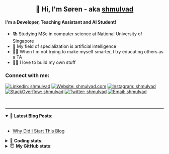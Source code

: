 <h2 align="center">
	👋 Hi, I'm Søren - aka <a href="https://shmulvad.com">shmulvad</a>
</h2>

#### I'm a Developer, Teaching Assistant and AI Student!
- 📚 Studying MSc in computer science at National University of Singapore
- 🧠 My field of specialization is artificial intelligence
- 👨‍🏫 When I'm not trying to make myself smarter, I try educating others as a TA
- 👨‍💻 I love to build my own stuff

### Connect with me:

[![Linkedin: shmulvad](https://img.shields.io/badge/shmulvad-blue?style=flat&logo=Linkedin&logoColor=white)][linkedin]
[![Website: shmulvad.com](https://img.shields.io/badge/shmulvad.com-47CCCC?&style=flat&logo=Google-Chrome&logoColor=white)][website]
[![Instagram: shmulvad](https://img.shields.io/badge/-@shmulvad-purple?style=flat&logo=Instagram&logoColor=white)][instagram]
[![StackOverflow: shmulvad](https://img.shields.io/badge/shmulvad-FE7A16?style=flat&logo=stack-overflow&logoColor=white)][stackOverflow]
[![Twitter: shmulvad](https://img.shields.io/badge/@shmulvad-1ca0f1?style=flat&logo=twitter&logoColor=white)][twitter]
[![Email: shmulvad](https://img.shields.io/badge/shmulvad-D14836?style=flat&logo=gmail&logoColor=white)][mail]

<br />

---

<details open>
 <summary>📕 <b>Latest Blog Posts</b>: </summary>

<br>

<!-- BLOG-POST-LIST:START -->
- [Why Did I Start This Blog](https://shmulvad.com/blog/why-did-start-this-blog)
<!-- BLOG-POST-LIST:END -->

</details>

<!-- --- -->

<details>
 <summary>🤖 <b>Coding stats</b>: </summary>

<br>

<!--START_SECTION:waka-->
**I'm a Night 🦉** 

```text
🌞 Morning    96 commits     ██░░░░░░░░░░░░░░░░░░░░░░░   8.15% 
🌆 Daytime    464 commits    █████████░░░░░░░░░░░░░░░░   39.39% 
🌃 Evening    391 commits    ████████░░░░░░░░░░░░░░░░░   33.19% 
🌙 Night      227 commits    ████░░░░░░░░░░░░░░░░░░░░░   19.27%

```


📊 **This Week I Spent My Time On** 

```text
💬 Programming Languages: 
Python                   4 hrs 15 mins       ███████░░░░░░░░░░░░░░░░░░   28.48% 
C++                      3 hrs 47 mins       ██████░░░░░░░░░░░░░░░░░░░   25.41% 
Other                    2 hrs 7 mins        ███░░░░░░░░░░░░░░░░░░░░░░   14.23% 
XML                      1 hr 40 mins        ██░░░░░░░░░░░░░░░░░░░░░░░   11.28% 
Text                     1 hr 28 mins        ██░░░░░░░░░░░░░░░░░░░░░░░   9.85%

🔥 Editors: 
VS Code                  9 hrs 16 mins       ███████████████░░░░░░░░░░   62.12% 
Sublime Text             3 hrs 32 mins       ██████░░░░░░░░░░░░░░░░░░░   23.75% 
Zsh                      2 hrs 6 mins        ███░░░░░░░░░░░░░░░░░░░░░░   14.13%

🐱‍💻 Projects: 
knowledge-discovery-data-4 hrs 55 mins       ████████░░░░░░░░░░░░░░░░░   32.96% 
mwvc                     3 hrs 52 mins       ██████░░░░░░░░░░░░░░░░░░░   25.92% 
Unknown Project          3 hrs 1 min         █████░░░░░░░░░░░░░░░░░░░░   20.29% 
Project                  1 hr 55 mins        ███░░░░░░░░░░░░░░░░░░░░░░   12.86% 
Terminal                 15 mins             ░░░░░░░░░░░░░░░░░░░░░░░░░   1.71%

```


 Last Updated on 14/11/2021
<!--END_SECTION:waka-->

</details>

<!-- --- -->

<details>
 <summary>😇 <b>My GitHub stats</b>: </summary>

<br>

<img align="left" alt="shmulvad's Github Stats" src="https://github-readme-stats.vercel.app/api?username=shmulvad&show_icons=true&hide_border=true" />

</details>



[website]: https://shmulvad.com
[twitter]: https://twitter.com/shmulvad
[linkedin]: https://linkedin.com/in/shmulvad
[instagram]: https://instagram.com/shmulvad
[stackOverflow]: https://stackoverflow.com/users/9248793/shmulvad
[mail]: mailto:shmulvad@gmail.com
[github]: https://github.com/shmulvad
